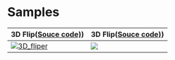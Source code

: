 # Samples

3D Flip([Souce code)](https://youtu.be/v0gIuIK3Ww4)) | 3D Flip([Souce code)](https://youtu.be/v0gIuIK3Ww4))
---|---
[![3D_fliper](https://github.com/muabe/Samples/blob/master/images/3D_fliper.gif)](https://youtu.be/v0gIuIK3Ww4) | [![](https://github.com/muabe/Samples/blob/master/images/3D_fliper.gif)](https://youtu.be/v0gIuIK3Ww4)
